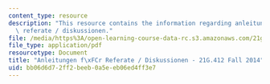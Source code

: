 ```yaml
---
content_type: resource
description: "This resource contains the information regarding anleitungen f\xFCr\
  \ referate / diskussionen."
file: /media/https%3A/open-learning-course-data-rc.s3.amazonaws.com/21g-412-advanced-german-literature-culture-madness-murder-mysteries-fall-2014/bb06d6d72ff2beeb0a5eeb06ed4ff3e7_MIT21G_412F14_Wk2-3_ANLE.pdf
file_type: application/pdf
resourcetype: Document
title: "Anleitungen f\xFCr Referate / Diskussionen - 21G.412 Fall 2014"
uid: bb06d6d7-2ff2-beeb-0a5e-eb06ed4ff3e7
---
```

